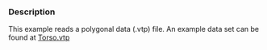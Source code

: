 ### Description
This example reads a polygonal data (.vtp) file.
An example data set can be found at [Torso.vtp](https://gitlab.kitware.com/lorensen/VTKExamples/raw/master/Testing/Data/Torso.vtp)
